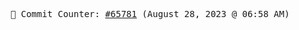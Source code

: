 <p align="center">
    <samp>
        📮 Commit Counter: <a href="https://github.com/Javascript-void0/Javascript-void0/commits/main">#65781</a> (August 28, 2023 @ 06:58 AM)
    </samp>
</p>